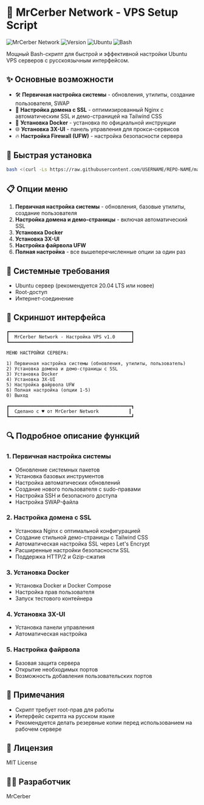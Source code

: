 # 🚀 MrCerber Network - VPS Setup Script

![MrCerber Network](https://img.shields.io/badge/MrCerber-Network-cyan)
![Version](https://img.shields.io/badge/Version-1.0-blue)
![Ubuntu](https://img.shields.io/badge/Ubuntu-Server-orange)
![Bash](https://img.shields.io/badge/Bash-Script-lightgrey)

Мощный Bash-скрипт для быстрой и эффективной настройки Ubuntu VPS серверов с русскоязычным интерфейсом.

## ✨ Основные возможности

- 🛠️ **Первичная настройка системы** - обновления, утилиты, создание пользователя, SWAP
- 🔐 **Настройка домена с SSL** - оптимизированный Nginx с автоматическим SSL и демо-страницей на Tailwind CSS
- 🐳 **Установка Docker** - установка по официальной инструкции
- 🌐 **Установка 3X-UI** - панель управления для прокси-сервисов
- 🔥 **Настройка Firewall (UFW)** - настройка безопасности сервера

## 🚀 Быстрая установка

```bash
bash <(curl -Ls https://raw.githubusercontent.com/USERNAME/REPO-NAME/main/install.sh)
```

## 📋 Опции меню

1. **Первичная настройка системы** - обновления, базовые утилиты, создание пользователя
2. **Настройка домена и демо-страницы** - включая автоматический SSL
3. **Установка Docker**
4. **Установка 3X-UI**
5. **Настройка файрвола UFW**
6. **Полная настройка** - все вышеперечисленные опции за один раз

## 🔧 Системные требования

- Ubuntu сервер (рекомендуется 20.04 LTS или новее)
- Root-доступ
- Интернет-соединение

## 📸 Скриншот интерфейса

```
┏━━━━━━━━━━━━━━━━━━━━━━━━━━━━━━━━━━━━━━━━━━━━━┓
┃  MrCerber Network - Настройка VPS v1.0      ┃
┗━━━━━━━━━━━━━━━━━━━━━━━━━━━━━━━━━━━━━━━━━━━━━┛

МЕНЮ НАСТРОЙКИ СЕРВЕРА:

1) Первичная настройка системы (обновления, утилиты, пользователь)
2) Установка домена и демо-страницы с SSL
3) Установка Docker
4) Установка 3X-UI
5) Настройка файрвола UFW
6) Полная настройка (опции 1-5)
0) Выход

┏━━━━━━━━━━━━━━━━━━━━━━━━━━━━━━━━━━━━━━━━━━━━━┓
┃  Сделано с ♥ от MrCerber Network           ┃
┗━━━━━━━━━━━━━━━━━━━━━━━━━━━━━━━━━━━━━━━━━━━━━┛
```

## 🔍 Подробное описание функций

### 1. Первичная настройка системы

- Обновление системных пакетов
- Установка базовых инструментов
- Настройка автоматических обновлений
- Создание нового пользователя с sudo-правами
- Настройка SSH и безопасного доступа
- Настройка SWAP-файла

### 2. Настройка домена с SSL

- Установка Nginx с оптимальной конфигурацией
- Создание стильной демо-страницы с Tailwind CSS
- Автоматическая настройка SSL через Let's Encrypt
- Расширенные настройки безопасности SSL
- Поддержка HTTP/2 и Gzip-сжатия

### 3. Установка Docker

- Установка Docker и Docker Compose
- Настройка прав пользователя
- Запуск тестового контейнера

### 4. Установка 3X-UI

- Установка панели управления
- Автоматическая настройка

### 5. Настройка файрвола

- Базовая защита сервера
- Открытие необходимых портов
- Возможность добавления пользовательских портов

## 📝 Примечания

- Скрипт требует root-прав для работы
- Интерфейс скрипта на русском языке
- Рекомендуется делать резервные копии перед использованием на рабочем сервере

## 📜 Лицензия

MIT License

## 👨‍💻 Разработчик

MrCerber
